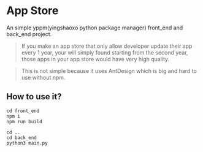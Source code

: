 # App Store
An simple yppm(yingshaoxo python package manager) front_end and back_end project.

> If you make an app store that only allow developer update their app every 1 year, your will simply found starting from the second year, those apps in your app store would have very high quality.

> This is not simple because it uses AntDesign which is big and hard to use without npm.

## How to use it?
```
cd front_end
npm i
npm run build

cd ..
cd back_end
python3 main.py
```
